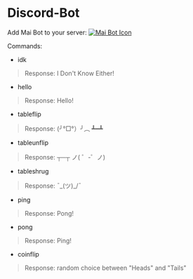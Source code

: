 # Discord-Bot
Add Mai Bot to your server:
[![Mai Bot Icon](https://github.com/ryanalumkal/Mai-Bot/blob/main/pictures/35pq3n.png)](https://discord.com/api/oauth2/authorize?client_id=1091028696661499944&permissions=534723951680&scope=bot)

Commands:
- idk
> Response: I Don't Know Either!
- hello
> Response: Hello!
- tableflip
> Response: (╯°□°）╯︵ ┻━┻
- tableunflip
> Response: ┬─┬﻿ ノ( ゜-゜ノ)
- tableshrug
> Response: ¯\_(ツ)_/¯
- ping
> Response: Pong!
- pong
> Response: Ping!
- coinflip
> Response: random choice between "Heads" and "Tails"
